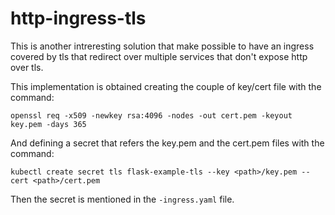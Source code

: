 # http-ingress-tls

This is another intreresting solution that make possible to have an ingress covered by tls that redirect over multiple services that don't expose http over tls. 

This implementation is obtained creating the couple of key/cert file with the command:
    
    openssl req -x509 -newkey rsa:4096 -nodes -out cert.pem -keyout key.pem -days 365
    
And defining a secret that refers the key.pem and the cert.pem files with the command:

    kubectl create secret tls flask-example-tls --key <path>/key.pem --cert <path>/cert.pem

Then the secret is mentioned in the `-ingress.yaml` file. 
